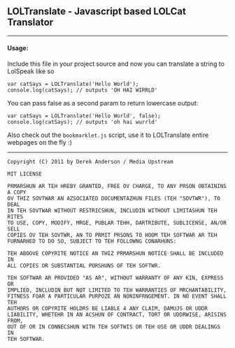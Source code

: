 ## LOLTranslate - Javascript based LOLCat Translator
---

#### Usage:

Include this file in your project source and now you can translate a string
to LolSpeak like so  

	var catSays = LOLTranslate('Hello World'); 
	console.log(catSays); // outputs 'OH HAI WIRRLD'

You can pass false as a second param to return lowercase output:  

	var catSays = LOLTranslate('Hello World', false);
	console.log(catSays); // outputs 'oh hai wurrld'

Also check out the `bookmarklet.js` script, use it to LOLTranslate entire webpages on the fly :)

---

`Copyright (C) 2011 by Derek Anderson / Media Upstream`

	MIT LICENSE

	PRMARSHUN AR TEH HREBY GRANTED, FREE OV CHARGE, TO ANY PRSON OBTAININS A COPY
	OV THIZ SOVTWAR AN AZSOCIATED DOCUMENTAZHUN FILES (TEH "SOVTWR"), TO DEAL
	IN TEH SOVTWAR WITHOUT RESTRICSHUN, INCLUDIN WITHOUT LIMITASHUN TEH RITES
	TO USE, COPY, MODIFY, MRGE, PUBLAR TEHH, DARTRIBUTE, SUBLICENSE, AN/OR SELL
	COPIES OV TEH SOVTWR, AN TO PRMIT PRSONS TO HOOM TEH SOFTWAR AR TEH
	FURNARHED TO DO SO, SUBJECT TO TEH FOLLOWNG CONARHUNS:

	TEH ABOOVE COPYRITE NOTICE AN THIZ PRMARSHUN NOTICE SHALL BE INCLUDED IN
	ALL COPIES OR SUBSTANTIAL PORSHUNS OF TEH SOFTWR.

	TEH SOFTWAR AR PROVIDED "AS AR", WITHOUT WARRANTY OF ANY KIN, EXPRESS OR
	IMPLIED, INCLUDIN BUT NOT LIMITED TO TEH WARRANTIES OF MRCHANTABILITY,
	FITNESS FOAR A PARTICULAR PURPOZE AN NONINFRNGEMENT. IN NO EVENT SHALL TEH
	AUTHORS OR COPYRITE HOLDRS BE LIABLE 4 ANY CLAIM, DAMUJS OR UDDR
	LIABILITY, WHETEHR IN AN ACSHUN OF CONTRACT, TORT OR UDDRWISE, ARISINS FROM,
	OUT OF OR IN CONNECSHUN WITH TEH SOFTWIS OR TEH USE OR UDDR DEALINGS IN
	TEH SOFTWAR.